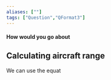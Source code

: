 ```yaml
---
aliases: [""]
tags: ["Question","QFormat3"]
---
```


#### How would you go about
## Calculating aircraft range
We can use the equat
